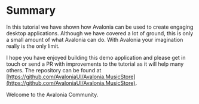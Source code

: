 # Summary

In this tutorial we have shown how Avalonia can be used to create engaging desktop applications. Although we have covered a lot of ground, this is only a small amount of what Avalonia can do. With Avalonia your imagination really is the only limit.

I hope you have enjoyed building this demo application and please get in touch or send a PR with improvements to the tutorial as it will help many others. The repository can be found at [https://github.com/AvaloniaUI/Avalonia.MusicStore](https://github.com/AvaloniaUI/Avalonia.MusicStore).

Welcome to the Avalonia Community.

